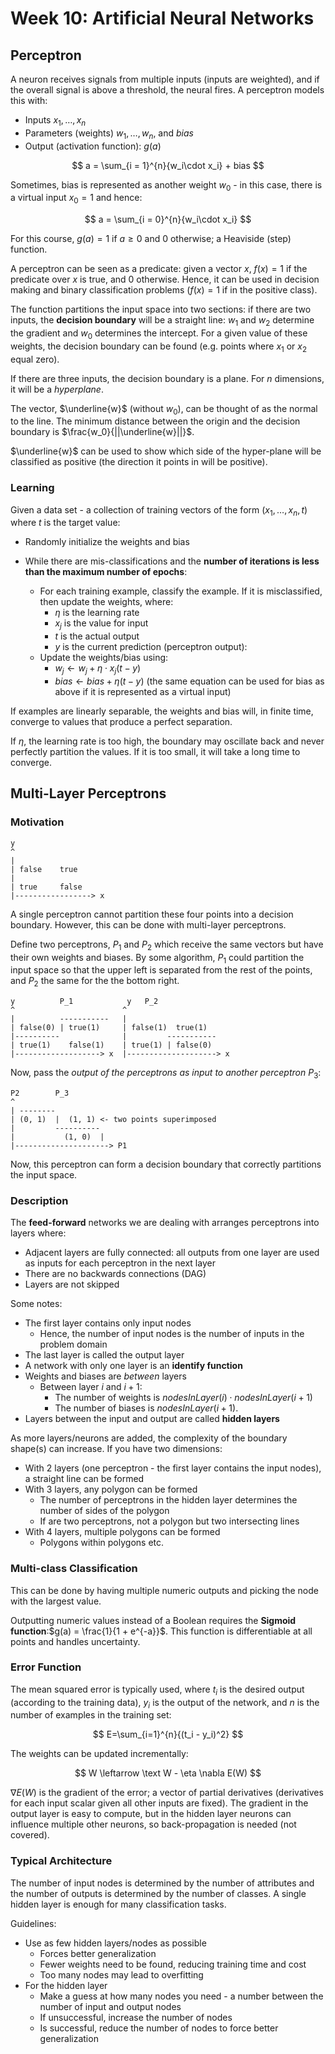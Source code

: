 # Week 10: Artificial Neural Networks

## Perceptron

A neuron receives signals from multiple inputs (inputs are weighted), and if the overall signal is above a threshold, the neural fires. A perceptron models this with:

- Inputs $x_1, \dots, x_n$
- Parameters (weights) $w_1, \dots, w_n$, and $bias$
- Output (activation function): $g(a)$

$$
a = \sum_{i = 1}^{n}{w_i\cdot x_i} + bias
$$

Sometimes, bias is represented as another weight $w_0$ - in this case, there is a virtual input $x_0 = 1$ and hence:

$$
a = \sum_{i = 0}^{n}{w_i\cdot x_i}
$$

For this course, $g(a) = 1$ if $a \ge 0$ and $0$ otherwise; a Heaviside (step) function.

A perceptron can be seen as a predicate: given a vector $x$, $f(x) = 1$ if the predicate over $x$ is true, and 0 otherwise. Hence, it can be used in decision making and binary classification problems ($f(x) = 1$ if in the positive class).

The function partitions the input space into two sections: if there are two inputs, the **decision boundary** will be a straight line: $w_1$ and $w_2$ determine the gradient and $w_0$ determines the intercept. For a given value of these weights, the decision boundary can be found (e.g. points where $x_1$ or $x_2$ equal zero).

If there are three inputs, the decision boundary is a plane. For *n* dimensions, it will be a *hyperplane*.

The vector, $\underline{w}$ (without $w_0$), can be thought of as the normal to the line. The minimum distance between the origin and the decision boundary is $\frac{w_0}{||\underline{w}||}$.

$\underline{w}$ can be used to show which side of the hyper-plane will be classified as positive (the direction it points in will be positive).

### Learning

Given a data set - a collection of training vectors of the form $(x_1, \dots, x_n, t)$ where $t$ is the target value:

- Randomly initialize the weights and bias

- While there are mis-classifications and the **number of iterations is less than the maximum number of epochs**:

  - For each training example, classify the example. If it is misclassified, then update the weights, where:
    - $\eta$ is the learning rate
    - $x_j$ is the value for input
    - $t$ is the actual output
    - $y$ is the current prediction (perceptron output):
  - Update the weights/bias using:
    - $w_j \leftarrow w_{j} + \eta \cdot x_j(t - y)$
    - $bias \leftarrow bias + \eta(t-y)$ (the same equation can be used for bias as above if it is represented as a virtual input)

If examples are linearly separable, the weights and bias will, in finite time, converge to values that produce a perfect separation.

 If $\eta$, the learning rate is too high, the boundary may oscillate back and never perfectly partition the values. If it is too small, it will take a long time to converge.

## Multi-Layer Perceptrons

### Motivation

```
y
^
|
| false    true
|
| true     false
|-----------------> x
```

A single perceptron cannot partition these four points into a decision boundary. However, this can be done with multi-layer perceptrons.

Define two perceptrons, $P_1$ and $P_2$ which receive the same vectors but have their own weights and biases. By some algorithm, $P_1$ could partition the input space so that the upper left is separated from the rest of the points, and $P_2$ the same for the the bottom right.

```
y          P_1            y   P_2
^                        ^
|          -----------   |
| false(0) | true(1)     | false(1)  true(1)
|----------              |         -----------
| true(1)    false(1)    | true(1) | false(0)
|-------------------> x  |--------------------> x
```

Now, pass the *output of the perceptrons as input to another perceptron* $P_3$:

```
P2        P_3
^
| --------
| (0, 1)  |  (1, 1) <- two points superimposed
|         ----------
|           (1, 0)  |
|---------------------> P1
```

Now, this perceptron can form a decision boundary that correctly partitions the input space.

### Description

The **feed-forward** networks we are dealing with arranges perceptrons into layers where:

- Adjacent layers are fully connected: all outputs from one layer are used as inputs for each perceptron in the next layer
- There are no backwards connections (DAG)
- Layers are not skipped

Some notes:

- The first layer contains only input nodes
  - Hence, the number of input nodes is the number of inputs in the problem domain
- The last layer is called the output layer
- A network with only one layer is an **identify function**
- Weights and biases are *between* layers
  - Between layer $i$ and $i+1$:
    - The number of weights is $nodesInLayer(i) \cdot nodesInLayer(i + 1)$
    - The number of biases is $nodesInLayer(i + 1)$.
- Layers between the input and output are called **hidden layers**

As more layers/neurons are added, the complexity of the boundary shape(s) can increase. If you have two dimensions:

- With 2 layers (one perceptron - the first layer contains the input nodes), a straight line can be formed
- With 3 layers, any polygon can be formed
  - The number of perceptrons in the hidden layer determines the number of sides of the polygon
  - If are two perceptrons, not a polygon but two intersecting lines
- With 4 layers, multiple polygons can be formed
  - Polygons within polygons etc.

### Multi-class Classification

This can be done by having multiple numeric outputs and picking the node with the largest value.

Outputting numeric values instead of a Boolean requires the **Sigmoid function**:$g(a) = \frac{1}{1 + e^{-a}}$. This function is differentiable at all points and handles uncertainty.

### Error Function

The mean squared error is typically used, where $t_i$ is the desired output (according to the training data), $y_i$ is the output of the network, and $n$ is the number of examples in the training set:

$$
E=\sum_{i=1}^{n}{(t_i - y_i)^2}
$$

The weights can be updated incrementally:

$$
W \leftarrow \text W - \eta \nabla E(W)
$$

$\nabla E(W)$ is the gradient of the error; a vector of partial derivatives (derivatives for each input scalar given all other inputs are fixed). The gradient in the output layer is easy to compute, but in the hidden layer neurons can influence multiple other neurons, so back-propagation is needed (not covered).

### Typical Architecture

The number of input nodes is determined by the number of attributes and the number of outputs is determined by the number of classes. A single hidden layer is enough for many classification tasks.

Guidelines:

- Use as few hidden layers/nodes as possible
  - Forces better generalization
  - Fewer weights need to be found, reducing training time and cost
  - Too many nodes may lead to overfitting
- For the hidden layer
  - Make a guess at how many nodes you need - a number between the number of input and output nodes
  - If unsuccessful, increase the number of nodes
  - Is successful, reduce the number of nodes to force better generalization